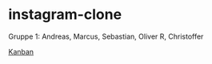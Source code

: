 # instagram-clone
Gruppe 1:
Andreas, Marcus, Sebastian, Oliver R, Christoffer

[Kanban](https://trello.com/b/ZHqlqat6/instagram-clone-gruppe-1)

